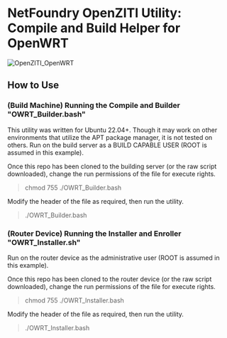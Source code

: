 # NetFoundry OpenZITI Utility: Compile and Build Helper for OpenWRT

![OpenZITI_OpenWRT][PS-shield]

## How to Use

### (Build Machine) Running the Compile and Builder "OWRT_Builder.bash"
This utility was written for Ubuntu 22.04+.  Though it may work on other environments that utilize the APT package manager, it is not tested on others.  Run on the build server as a BUILD CAPABLE USER (ROOT is assumed in this example).

Once this repo has been cloned to the building server (or the raw script downloaded), change the run permissions of the file for execute rights. 
> chmod 755 ./OWRT_Builder.bash

Modify the header of the file as required, then run the utility.
> ./OWRT_Builder.bash

### (Router Device) Running the Installer and Enroller "OWRT_Installer.sh"
Run on the router device as the administrative user (ROOT is assumed in this example).

Once this repo has been cloned to the router device (or the raw script downloaded), change the run permissions of the file for execute rights. 
> chmod 755 ./OWRT_Installer.bash

Modify the header of the file as required, then run the utility.
> ./OWRT_Installer.bash

[PS-shield]: https://img.shields.io/badge/Code%20Basis-Linux%20BASH-blue.svg